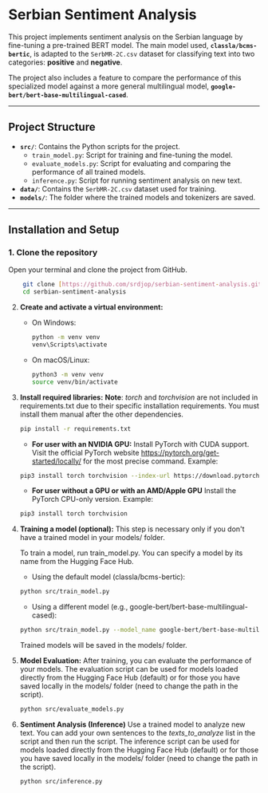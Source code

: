 # Serbian Sentiment Analysis

This project implements sentiment analysis on the Serbian language by fine-tuning a pre-trained BERT model. The main model used, **`classla/bcms-bertic`**, is adapted to the `SerbMR-2C.csv` dataset for classifying text into two categories: **positive** and **negative**.

The project also includes a feature to compare the performance of this specialized model against a more general multilingual model, **`google-bert/bert-base-multilingual-cased`**.

---

## Project Structure

-   **`src/`**: Contains the Python scripts for the project.
    -   `train_model.py`: Script for training and fine-tuning the model.
    -   `evaluate_models.py`: Script for evaluating and comparing the performance of all trained models.
    -   `inference.py`: Script for running sentiment analysis on new text.
-   **`data/`**: Contains the `SerbMR-2C.csv` dataset used for training.
-   **`models/`**: The folder where the trained models and tokenizers are saved.

---

## Installation and Setup

### 1. Clone the repository

Open your terminal and clone the project from GitHub.
```bash
    git clone [https://github.com/srdjop/serbian-sentiment-analysis.git]
    cd serbian-sentiment-analysis
```

2.  **Create and activate a virtual environment:**
    -   On Windows:
        ```bash
        python -m venv venv
        venv\Scripts\activate
        ```
    -   On macOS/Linux:
        ```bash
        python3 -m venv venv
        source venv/bin/activate
        ```

3.  **Install required libraries:**
    **Note**: *torch* and *torchvision* are not included in requirements.txt due to their specific installation requirements. You must install them manual after the other dependencies.
    ```bash
    pip install -r requirements.txt
    ```
    - **For user with an NVIDIA GPU:**
    Install PyTorch with CUDA support. Visit the official PyTorch website https://pytorch.org/get-started/locally/ for the most precise command. Example: 
    ```bash
    pip3 install torch torchvision --index-url https://download.pytorch.org/whl/cu126
    ```
    - **For user without a GPU or with an AMD/Apple GPU**
    Install the PyTorch CPU-only version. Example:
    ```bash
    pip3 install torch torchvision
    ```

4.  **Training a model (optional):**
    This step is necessary only if you don't have a trained model in your models/ folder.

    To train a model, run train_model.py. You can specify a model by its name from the Hugging Face Hub.

    - Using the default model (classla/bcms-bertic):
    ```bash
    python src/train_model.py
    ```
    - Using a different model (e.g., google-bert/bert-base-multilingual-cased):
    ```bash
    python src/train_model.py --model_name google-bert/bert-base-multilingual-cased
    ```

    Trained models will be saved in the models/ folder.


5.  **Model Evaluation:**
    After training, you can evaluate the performance of your models.
    The evaluation script can be used for models loaded directly from the Hugging Face Hub (default) or for those you have saved locally in the models/ folder (need to change the path in the script).
    
    ```bash
    python src/evaluate_models.py
    ```
7. **Sentiment Analysis (Inference)**
    Use a trained model to analyze new text. You can add your own sentences to the *texts_to_analyze* list in the script and then run the script.
    The inference script can be used for models loaded directly from the Hugging Face Hub (default) or for those you have saved locally in the models/ folder (need to change the path in the script).

    ```bash
    python src/inference.py
    ```
